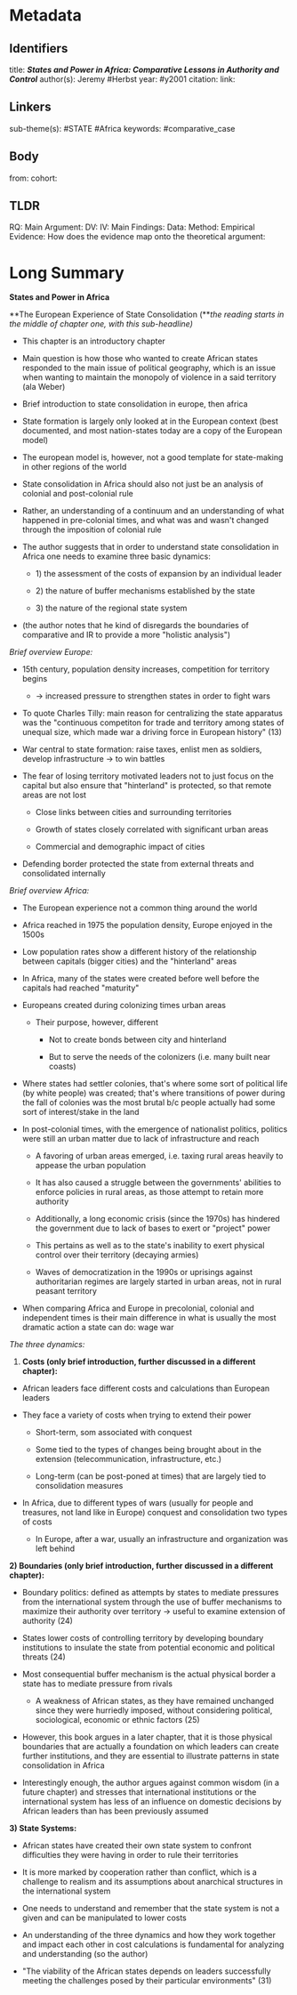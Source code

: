 # Metadata
## Identifiers
title: _**States and Power in Africa: Comparative Lessons in Authority and Control**_
author(s): Jeremy #Herbst
year: #y2001
citation:
link:

## Linkers

sub-theme(s): #STATE #Africa
keywords: #comparative_case

## Body

from: 
cohort: 

## TLDR

RQ:
Main Argument:
DV:
IV:
Main Findings:
Data:
Method:
Empirical Evidence: 
How does the evidence map onto the theoretical argument: 

# Long Summary



**States and Power in Africa**

**The European Experience of State Consolidation (***the reading starts
in the middle of chapter one, with this sub-headline)*

-   This chapter is an introductory chapter

-   Main question is how those who wanted to create African states
    responded to the main issue of political geography, which is an
    issue when wanting to maintain the monopoly of violence in a said
    territory (ala Weber)

-   Brief introduction to state consolidation in europe, then africa

-   State formation is largely only looked at in the European context
    (best documented, and most nation-states today are a copy of the
    European model)

-   The european model is, however, not a good template for state-making
    in other regions of the world

-   State consolidation in Africa should also not just be an analysis of
    colonial and post-colonial rule

-   Rather, an understanding of a continuum and an understanding of what
    happened in pre-colonial times, and what was and wasn't changed
    through the imposition of colonial rule

-   The author suggests that in order to understand state consolidation
    in Africa one needs to examine three basic dynamics:

    -   1\) the assessment of the costs of expansion by an individual
        leader

    -   2\) the nature of buffer mechanisms established by the state

    -   3\) the nature of the regional state system

-   (the author notes that he kind of disregards the boundaries of
    comparative and IR to provide a more "holistic analysis")

*Brief overview Europe:*

-   15th century, population density increases, competition for
    territory begins

    -   → increased pressure to strengthen states in order to fight wars

-   To quote Charles Tilly: main reason for centralizing the state
    apparatus was the "continuous competiton for trade and territory
    among states of unequal size, which made war a driving force in
    European history" (13)

-   War central to state formation: raise taxes, enlist men as soldiers,
    develop infrastructure → to win battles

-   The fear of losing territory motivated leaders not to just focus on
    the capital but also ensure that "hinterland" is protected, so that
    remote areas are not lost

    -   Close links between cities and surrounding territories

    -   Growth of states closely correlated with significant urban areas

    -   Commercial and demographic impact of cities

-   Defending border protected the state from external threats and
    consolidated internally

*Brief overview Africa:*

-   The European experience not a common thing around the world

-   Africa reached in 1975 the population density, Europe enjoyed in the
    1500s

-   Low population rates show a different history of the relationship
    between capitals (bigger cities) and the "hinterland" areas

-   In Africa, many of the states were created before well before the
    capitals had reached "maturity"

-   Europeans created during colonizing times urban areas

    -   Their purpose, however, different

        -   Not to create bonds between city and hinterland

        -   But to serve the needs of the colonizers (i.e. many built
            near coasts)

-   Where states had settler colonies, that's where some sort of
    political life (by white people) was created; that's where
    transitions of power during the fall of colonies was the most brutal
    b/c people actually had some sort of interest/stake in the land

-   In post-colonial times, with the emergence of nationalist politics,
    politics were still an urban matter due to lack of infrastructure
    and reach

    -   A favoring of urban areas emerged, i.e. taxing rural areas
        heavily to appease the urban population

    -   It has also caused a struggle between the governments' abilities
        to enforce policies in rural areas, as those attempt to retain
        more authority

    -   Additionally, a long economic crisis (since the 1970s) has
        hindered the government due to lack of bases to exert or
        "project" power

    -   This pertains as well as to the state's inability to exert
        physical control over their territory (decaying armies)

    -   Waves of democratization in the 1990s or uprisings against
        authoritarian regimes are largely started in urban areas, not in
        rural peasant territory

<!-- -->

-   When comparing Africa and Europe in precolonial, colonial and
    independent times is their main difference in what is usually the
    most dramatic action a state can do: wage war

*The three dynamics:*

1)  **Costs (only brief introduction, further discussed in a different
    chapter):**

-   African leaders face different costs and calculations than European
    leaders

-   They face a variety of costs when trying to extend their power

    -   Short-term, som associated with conquest

    -   Some tied to the types of changes being brought about in the
        extension (telecommunication, infrastructure, etc.)

    -   Long-term (can be post-poned at times) that are largely tied to
        consolidation measures

-   In Africa, due to different types of wars (usually for people and
    treasures, not land like in Europe) conquest and consolidation two
    types of costs

    -   In Europe, after a war, usually an infrastructure and
        organization was left behind

**2) Boundaries (only brief introduction, further discussed in a
different chapter):**

-   Boundary politics: defined as attempts by states to mediate
    pressures from the international system through the use of buffer
    mechanisms to maximize their authority over territory → useful to
    examine extension of authority (24)

-   States lower costs of controlling territory by developing boundary
    institutions to insulate the state from potential economic and
    political threats (24)

-   Most consequential buffer mechanism is the actual physical border a
    state has to mediate pressure from rivals

    -   A weakness of African states, as they have remained unchanged
        since they were hurriedly imposed, without considering
        political, sociological, economic or ethnic factors (25)

-   However, this book argues in a later chapter, that it is those
    physical boundaries that are actually a foundation on which leaders
    can create further institutions, and they are essential to
    illustrate patterns in state consolidation in Africa

-   Interestingly enough, the author argues against common wisdom (in a
    future chapter) and stresses that international institutions or the
    international system has less of an influence on domestic decisions
    by African leaders than has been previously assumed

**3) State Systems:**

-   African states have created their own state system to confront
    difficulties they were having in order to rule their territories

-   It is more marked by cooperation rather than conflict, which is a
    challenge to realism and its assumptions about anarchical structures
    in the international system

-   One needs to understand and remember that the state system is not a
    given and can be manipulated to lower costs

<!-- -->

-   An understanding of the three dynamics and how they work together
    and impact each other in cost calculations is fundamental for
    analyzing and understanding (so the author)

-   "The viability of the African states depends on leaders successfully
    meeting the challenges posed by their particular environments" (31)
